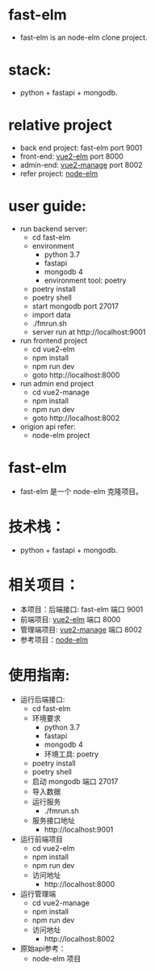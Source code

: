 # fast-elm 
- fast-elm is an node-elm clone project.

# stack:
- python + fastapi + mongodb.

# relative project
- back end project: fast-elm port 9001
- front-end: [vue2-elm](https://github.com/bailicangdu/vue2-elm) port 8000
- admin-end: [vue2-manage](https://github.com/bailicangdu/vue2-manage) port 8002
- refer project: [node-elm](https://github.com/bailicangdu/node-elm)

# user guide:
  - run backend server: 
    - cd fast-elm
    - environment
      - python 3.7
      - fastapi
      - mongodb 4
      - environment tool: poetry
    - poetry install
    - poetry shell
    - start mongodb port 27017
    - import data
    - ./fmrun.sh
    - server run at http://localhost:9001
  - run frontend project
    - cd vue2-elm
    - npm install
    - npm run dev
    - goto http://localhost:8000
  - run admin end project
    - cd vue2-manage
    - npm install
    - npm run dev
    - goto http://localhost:8002
  - origion api refer:
    - node-elm project


# fast-elm 
- fast-elm 是一个 node-elm 克隆项目。

# 技术栈：
- python + fastapi + mongodb.

# 相关项目：
- 本项目：后端接口: fast-elm 端口 9001
- 前端项目: [vue2-elm](https://github.com/bailicangdu/vue2-elm) 端口 8000
- 管理端项目: [vue2-manage](https://github.com/bailicangdu/vue2-manage) 端口 8002
- 参考项目：[node-elm](https://github.com/bailicangdu/node-elm)

# 使用指南:
  - 运行后端接口:
    - cd fast-elm
    - 环境要求
      - python 3.7
      - fastapi
      - mongodb 4
      - 环境工具: poetry
    - poetry install
    - poetry shell
    - 启动 mongodb 端口 27017
    - 导入数据
    - 运行服务
      - ./fmrun.sh
    - 服务接口地址
      - http://localhost:9001
  - 运行前端项目
    - cd vue2-elm
    - npm install
    - npm run dev
    - 访问地址
      - http://localhost:8000
  - 运行管理端
    - cd vue2-manage
    - npm install
    - npm run dev
    - 访问地址
      - http://localhost:8002
  - 原始api参考：
    - node-elm 项目



